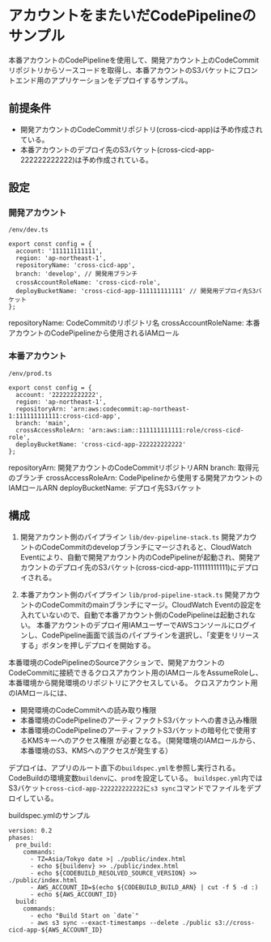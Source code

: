 # アカウントをまたいだCodePipelineのサンプル
本番アカウントのCodePipelineを使用して、開発アカウント上のCodeCommitリポジトリからソースコードを取得し、本番アカウントのS3バケットにフロントエンド用のアプリケーションをデプロイするサンプル。

## 前提条件
- 開発アカウントのCodeCommitリポジトリ(cross-cicd-app)は予め作成されている。
- 本番アカウントのデプロイ先のS3バケット(cross-cicd-app-222222222222)は予め作成されている。

## 設定

### 開発アカウント
`/env/dev.ts`
```
export const config = {
  account: '111111111111',
  region: 'ap-northeast-1',
  repositoryName: 'cross-cicd-app',
  branch: 'develop', // 開発用ブランチ
  crossAccountRoleName: 'cross-cicd-role',　
  deployBucketName: 'cross-cicd-app-111111111111' // 開発用デプロイ先S3バケット
};
```

repositoryName: CodeCommitのリポジトリ名
crossAccountRoleName: 本番アカウントのCodePipelineから使用されるIAMロール

### 本番アカウント
`/env/prod.ts`
```
export const config = {
  account: '222222222222',
  region: 'ap-northeast-1',
  repositoryArn: 'arn:aws:codecommit:ap-northeast-1:111111111111:cross-cicd-app',
  branch: 'main',
  crossAccessRoleArn: 'arn:aws:iam::111111111111:role/cross-cicd-role',
  deployBucketName: 'cross-cicd-app-222222222222'
};
```

repositoryArn: 開発アカウントのCodeCommitリポジトリARN
branch: 取得元のブランチ
crossAccessRoleArn: CodePipelineから使用する開発アカウントのIAMロールARN
deployBucketName: デプロイ先S3バケット

## 構成

1. 開発アカウント側のパイプライン
`lib/dev-pipeline-stack.ts`
開発アカウントのCodeCommitのdevelopブランチにマージされると、CloudWatch Eventにより、自動で開発アカウント内のCodePipelineが起動され、開発アカウントのデプロイ先のS3バケット(cross-cicd-app-111111111111)にデプロイされる。

2. 本番アカウント側のパイプライン
`lib/prod-pipeline-stack.ts`
開発アカウントのCodeCommitのmainブランチにマージ。CloudWatch Eventの設定を入れていないので、自動で本番アカウント側のCodePipelineは起動されない。
本番アカウントのデプロイ用IAMユーザーでAWSコンソールにログインし、CodePipeline画面で該当のパイプラインを選択し、「変更をリリースする」ボタンを押しデプロイを開始する。

本番環境のCodePipelineのSourceアクションで、開発アカウントのCodeCommitに接続できるクロスアカウント用のIAMロールをAssumeRoleし、本番環境から開発環境のリポジトリにアクセスしている。
クロスアカウント用のIAMロールには、
- 開発環境のCodeCommitへの読み取り権限
- 本番環境のCodePipelineのアーティファクトS3バケットへの書き込み権限
- 本番環境のCodePipelineのアーティファクトS3バケットの暗号化で使用するKMSキーへのアクセス権限
が必要となる。（開発環境のIAMロールから、本番環境のS3、KMSへのアクセスが発生する）

デプロイは、アプリのルート直下の`buildspec.yml`を参照し実行される。
CodeBuildの環境変数`buildenv`に、`prod`を設定している。
`buildspec.yml`内ではS3バケット`cross-cicd-app-222222222222`に`s3 sync`コマンドでファイルをデプロイしている。

buildspec.ymlのサンプル
```
version: 0.2
phases:
  pre_build:
    commands:
      - TZ=Asia/Tokyo date >| ./public/index.html
      - echo ${buildenv} >> ./public/index.html
      - echo ${CODEBUILD_RESOLVED_SOURCE_VERSION} >> ./public/index.html
      - AWS_ACCOUNT_ID=$(echo ${CODEBUILD_BUILD_ARN} | cut -f 5 -d :)
      - echo ${AWS_ACCOUNT_ID}
  build:
    commands:
      - echo "Build Start on `date`"
      - aws s3 sync --exact-timestamps --delete ./public s3://cross-cicd-app-${AWS_ACCOUNT_ID}
```

